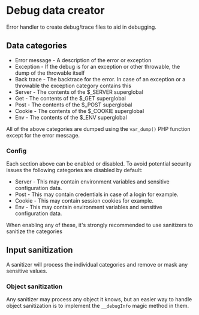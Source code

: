 # Debug data creator

Error handler to create debug/trace files to aid in debugging.

## Data categories

* Error message - A description of the error or exception
* Exception - If the debug is for an exception or other throwable, the dump of the throwable itself
* Back trace - The backtrace for the error. In case of an exception or a throwable the exception category contains this
* Server - The contents of the $_SERVER superglobal
* Get - The contents of the $_GET superglobal
* Post - The contents of the $_POST superglobal
* Cookie - The contents of the $_COOKIE superglobal
* Env - The contents of the $_ENV superglobal

All of the above categories are dumped using the `var_dump()` PHP function except for the error message.

### Config

Each section above can be enabled or disabled. To avoid potential security issues the following categories are disabled 
by default:

* Server - This may contain environment variables and sensitive configuration data. 
* Post - This may contain credentials in case of a login for example.
* Cookie - This may contain session cookies for example.
* Env - This may contain environment variables and sensitive configuration data.

When enabling any of these, it's strongly recommended to use sanitizers to sanitize the categories 

## Input sanitization

A sanitizer will process the individual categories and remove or mask any sensitive values.

### Object sanitization

Any sanitizer may process any object it knows, but an easier way to handle object sanitization is to implement the 
`__debugInfo` magic method in them.
